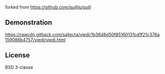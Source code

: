 forked from https://github.com/quilljs/quill
## Demonstration

https://rawcdn.githack.com/sallecta/viedi/1b36d8d50f85160131cd1f21c376a159086b4757/viedi/viedi.html


## License

BSD 3-clause
